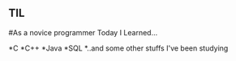 ## TIL
#As a novice programmer Today I Learned... 

*C
*C++
*Java
*SQL
*..and some other stuffs I've been studying


